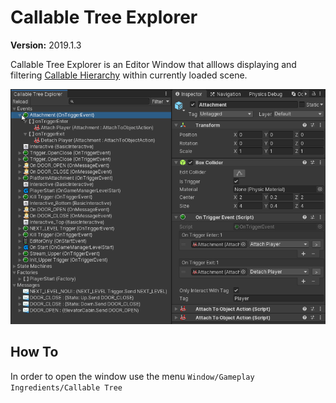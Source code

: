 # Callable Tree Explorer

**Version:** 2019.1.3

Callable Tree Explorer is an Editor Window that alllows displaying and filtering [Callable Hierarchy](events-logic-actions.md) within currently loaded scene.

![Callable Tree Explorer](images/callable-tree-explorer.png)

## How To

In order to open the window use the menu `Window/Gameplay Ingredients/Callable Tree`